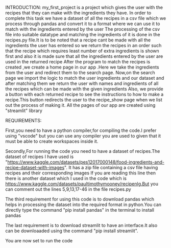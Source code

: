 INTRODUCTION:
my_first_project is a project which gives the user with the recipes that they can make with the ingredients they have.
In order to complete this task we have a dataset of all the recipes in a csv file which we process through pandas and convert it to a format where we can use it to match with the ingredients entered by the user
The processing of the csv file into suitable datatype and matching the ingredients of it is done in the recipes.py file.It is to be noted that a recipe cant be made with all the ingredients the user has entered so we return the recipes in an order such that the recipe which requires least number of extra ingredients is shown first and also it is made sure that all  the ingredients entered by the user are used in the returned recipe
After the program to match the recipes is created ,we create a home page in our app .Here we take the ingredients from the user and redirect them to the search page.
Now,on the search page we import the logic to match the user ingredients and our dataset and after matching them we return the user with names and ingredients of all the recipes which can be made with the given ingredients
Also, we provide a button with each returned recipe to see the instructions to how to make a recipe.This button redirects the user to the recipe_show page when we list out the process of making it.
All the pages of our app are created using "streamlit" library

REQUIREMENTS:


First,you need to have a python compiler,for compiling the code.I prefer using "vscode" but you can use any compiler you are used to given that it must be able to create workspaces inside it.

Secondly,For running the code you need to have a dataset of recipes.The dataset of recipes I have used is
"https://www.kaggle.com/datasets/pes12017000148/food-ingredients-and-recipe-dataset-with-images".  It has  a zip file containing a csv file having recipes and their corresponding images
If you are reading this line then there is another dataset which I used in the code which is https://www.kaggle.com/datasets/paultimothymooney/recipenlg.But you can comment out the lines 5,9,13,17-46 in the file recipes.py 

The third requirement for using this code is to download pandas which helps in processing the dataset into the required format in python.You can directly type the command "pip install pandas" in the terminal to install pandas

The last requirement is to download streamlit to have an interface.It also can be downloaaded using the command "pip install streamlit".

You are now set to run the code
